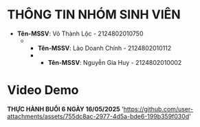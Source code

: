 # THÔNG TIN NHÓM SINH VIÊN

- **Tên-MSSV**: Võ Thành Lộc - 2124802010750
  - - **Tên-MSSV**: Lào Doanh Chính - 2124802010112
    - - **Tên-MSSV**: Nguyễn Gia Huy - 2124802010002


# Video Demo

**THỰC HÀNH BUỔI 6 NGÀY 16/05/2025**
'https://github.com/user-attachments/assets/755dc8ac-2977-4d5a-bde6-199b359f030d'

